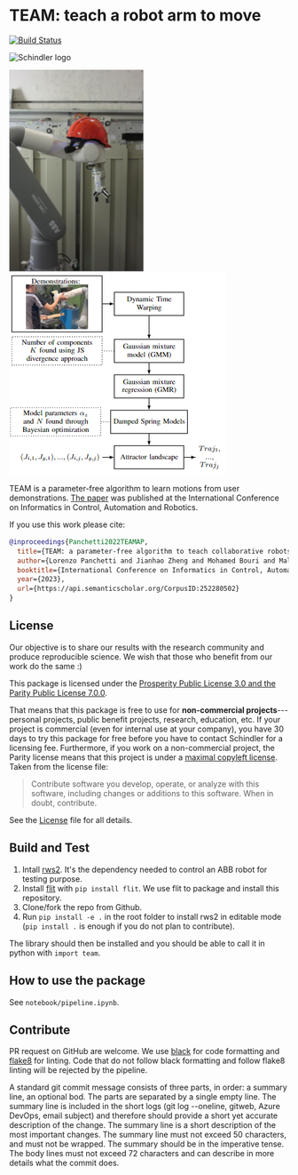 # TEAM: teach a robot arm to move

[![Build Status](https://dev.azure.com/devsdb/CRD-NT_ARCO/_apis/build/status/SchindlerReGIS.team?repoName=SchindlerReGIS%2Fteam&branchName=main)](https://dev.azure.com/devsdb/CRD-NT_ARCO/_build/latest?definitionId=1211&repoName=SchindlerReGIS%2Fteam&branchName=main)

![Schindler logo](logo.jg)

![ABB robot with a helmet](robot.jpg)
![ABB robot with a helmet](flowchart.png)

TEAM is a parameter-free algorithm to learn motions from user demonstrations.
[The paper](https://arxiv.org/abs/2209.06940) was published at the International Conference on Informatics in Control, Automation and Robotics.

If you use this work please cite:

```bib
@inproceedings{Panchetti2022TEAMAP,
  title={TEAM: a parameter-free algorithm to teach collaborative robots motions from user demonstrations},
  author={Lorenzo Panchetti and Jianhao Zheng and Mohamed Bouri and Malcolm Mielle},
  booktitle={International Conference on Informatics in Control, Automation and Robotics},
  year={2023},
  url={https://api.semanticscholar.org/CorpusID:252280502}
}
```

## License

Our objective is to share our results with the research community and produce reproducible science.
We wish that those who benefit from our work do the same :)

This package is licensed under the [Prosperity Public License 3.0 and the Parity Public License 7.0.0](LICENSE.md).

That means that this package is free to use for __non-commercial projects__---personal projects, public benefit projects, research, education, etc.
If your project is commercial (even for internal use at your company), you have 30 days to try this package for free before you have to contact Schindler for a licensing fee.
Furthermore, if you work on a non-commercial project, the Parity license means that this project is under a [maximal copyleft license](https://blueoakcouncil.org/copyleft).
Taken from the license file:

> Contribute software you develop, operate, or analyze with this software, including changes or additions to this software. When in doubt, contribute.

See the [License](LICENSE.md) file for all details.

## Build and Test

1. Intall [rws2](https://github.com/SchindlerReGIS/rws2).
   It's the dependency needed to control an ABB robot for testing purpose.
2. Install [flit](https://github.com/pypa/flit) with `pip install flit`.
We use flit to package and install this repository.
3. Clone/fork the repo from Github.
4. Run `pip install -e .` in the root folder to install rws2 in editable mode (`pip install .` is enough if you do not plan to contribute).

The library should then be installed and you should be able to call it in python with `import team`.

## How to use the package

See `notebook/pipeline.ipynb`.

## Contribute

PR request on GitHub are welcome.
We use [black](https://github.com/psf/black) for code formatting and [flake8](https://github.com/pycqa/flake8) for linting.
Code that do not follow black formatting and follow flake8 linting will be rejected by the pipeline.

A standard git commit message consists of three parts, in order: a summary line, an optional bod.
The parts are separated by a single empty line.
The summary line is included in the short logs (git log --oneline, gitweb, Azure DevOps, email subject) and therefore should provide a short yet accurate description of the change.
The summary line is a short description of the most important changes. The summary line must not exceed 50 characters, and must not be wrapped. The summary should be in the imperative tense.
The body lines must not exceed 72 characters and can describe in more details what the commit does.
